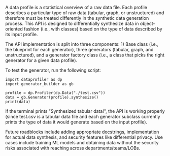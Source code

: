 A data profile is a statistical overview of a raw data file. Each profile describes a particular type of raw data (tabular, graph, or unstructured) and therefore must be treated differently in the synthetic data generation process. This API is designed to differentially synthesize data in object-oriented fashion (i.e., with classes) based on the type of data described by its input profile.

The API implementation is split into three components: 1) Base class (i.e., the blueprint for each generator), three generators (tabular, graph, and unstructured), and a generator factory class (i.e., a class that picks the right generator for a given data profile).

To test the generator, run the following script:

```
import dataprofiler as dp
import generator_builder as gb

profile = dp.Profiler(dp.Data("./test.csv"))
data = gb.Generator(profile).synthesize()
print(data)
```

If the terminal prints "Synthesized tabular data!", the API is working properly (since test.csv is a tabular data file and each generator subclass currently prints the type of data it would generate based on the input profile).

Future roadblocks include adding appropriate docstrings, implementation for actual data synthesis, and security features like differential privacy. Use cases include training ML models and obtaining data without the security risks associated with reaching across departments/teams/LOBs.
